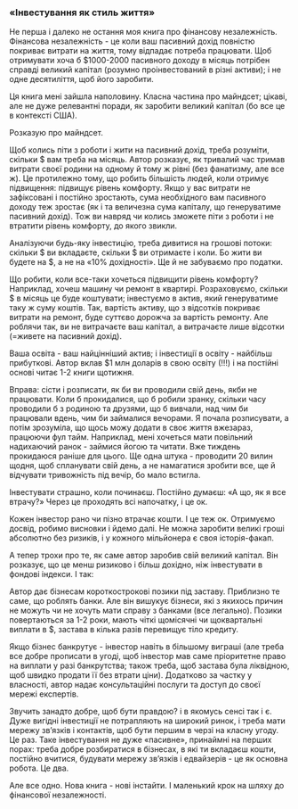 ### «Інвестування як стиль життя»

Не перша і далеко не остання моя книга про фінансову незалежність. Фінансова незалежність - це коли ваш пасивний дохід повністю покриває витрати на життя, тому відпадає потреба працювати. Щоб отримувати хоча б $1000-2000 пасивного доходу в місяць потрібен справді великий капітал (розумно проінвестований в різні активи); і не одне десятиліття, щоб його заробити.

Ця книга мені зайшла наполовину. Класна частина про майндсет; цікаві, але не дуже релевантні поради, як заробити великий капітал (бо все це в контексті США).

Розказую про майндсет.

Щоб колись піти з роботи і жити на пасивний дохід, треба розуміти, скільки $ вам треба на місяць. Автор розказує, як тривалий час тримав витрати своєї родини на одному й тому ж рівні (без фанатизму, але все ж). Це протилежно тому, що робить більшість людей, коли отримує підвищення: підвищує рівень комфорту. Якщо у вас витрати не зафіксовані і постійно зростають, сума необхідного вам пасивного доходу теж зростає (як і та величезна сума капіталу, що генеруватиме пасивний дохід). Тож ви навряд чи колись зможете піти з роботи і не втратити рівень комфорту, до якого звикли.

Аналізуючи будь-яку інвестицію, треба дивитися на грошові потоки: скільки $ ви вкладаєте, скільки $ ви отримаєте і коли. Бо жити ви будете на $, а не на «10% дохідності». Ще й не забуваємо про податки.

Що робити, коли все-таки хочеться підвищити рівень комфорту? Наприклад, хочеш машину чи ремонт в квартирі. Розраховуємо, скільки $ в місяць це буде коштувати; інвестуємо в актив, який генеруватиме таку ж суму коштів. Так, вартість активу, що з відсотків покриває витрати на ремонт, буде суттєво дорожча за вартість ремонту. Але роблячи так, ви не витрачаєте ваш капітал, а витрачаєте лише відсотки (=живете на пасивний дохід).

Ваша освіта - ваш найцінніший актив; і інвестиції в освіту - найбільш прибуткові. Автор вклав $1 млн доларів в свою освіту (!!!) і на постійні основі читає 1-2 книги щотижня.

Вправа: сісти і розписати, як би ви проводили свій день, якби не працювати. Коли б прокидалися, що б робили зранку, скільки часу проводили б з родиною та друзями, що б вивчали, над чим би працювали вдень, чим би займалися вечорами. Я почала розписувати, а потім зрозуміла, що щось можу додати в своє життя вжезараз, працюючи фул тайм. Наприклад, мені хочеться мати повільний надихаючий ранок - займися йогою та читати. Вже тиждень прокидаюся раніше для цього. Ще одна штука - проводити 20 вилин щодня, щоб спланувати свій день, а не намагатися зробити все, ще й відчувати тривожність під вечір, бо мало встигла.

Інвестувати страшно, коли починаєш. Постійно думаєш: «А що, як я все втрачу?» Через це проходять всі напочатку, і це ок.

Кожен інвестор рано чи пізно втрачає кошти. І це теж ок. Отримуємо досвід, робимо висновки і йдемо далі. Не можна заробити великі гроші абсолютно без ризиків, і у кожного мільйонера є своя історія-факап.

А тепер трохи про те, як саме автор заробив свій великий капітал. Він розказує, що це менш ризиково і більш дохідно, ніж інвестувати в фондові індекси. І так:

Автор дає бізнесам короткострокові позики під заставу. Приблизно те саме, що роблять банки. Але він вишукує бізнеси, які з якихось причин не можуть чи не хочуть мати справу з банками (все легально). Позики повертаються за 1-2 роки, мають чіткі щомісячні чи щоквартальні виплати в $, застава в кілька разів перевищує тіло кредиту.

Якщо бізнес банкрутує - інвестор навіть в більшому виграші (але треба все добре прописати в угоді, щоб інвестор мав саме пріоритетне право на виплати у разі банкрутства; також треба, щоб застава була ліквідною, щоб швидко продати її без втрати ціни). Додатково за частку у власності, автор надає консультаційні послуги та доступ до своєї мережі експертів.

Звучить занадто добре, щоб бути правдою? і в якомусь сенсі так і є. Дуже вигідні інвестиції не потрапляють на широкий ринок, і треба мати мережу звʼязків і контактів, щоб бути першим в черзі на класну угоду. Це раз. Таке інвестування не дуже «пасивне», принаймні на перших порах: треба добре розбиратися в бізнесах, в які ти вкладаєш кошти, постійно вчитися, будувати мережу звʼязків і едвайзерів - це як основна робота. Це два.

Але все одно.
Нова книга - нові інстайти.
І маленький крок на шляху до фінансової незалежності.
